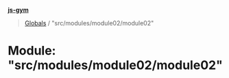 **[js-gym](../README.md)**

> [Globals](../globals.md) / "src/modules/module02/module02"

# Module: "src/modules/module02/module02"
